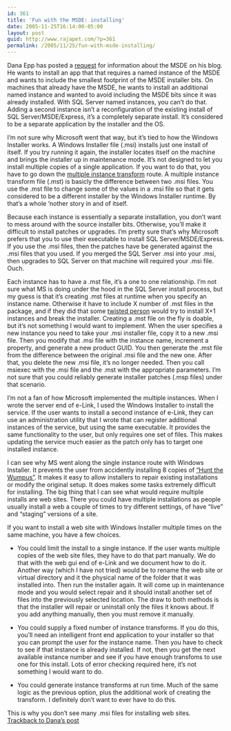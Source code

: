 ```yaml
---
id: 361
title: 'Fun with the MSDE: installing'
date: 2005-11-25T16:14:00-05:00
layout: post
guid: http://www.rajapet.com/?p=361
permalink: /2005/11/25/fun-with-msde-installing/
---
```

Dana Epp has posted a [request](http://silverstr.ufies.org/blog/archives/000880.html "Any MSDE Gurus Out There?") for information about the MSDE on his blog. He wants to install an app that that requires a named instance of the MSDE and wants to include the smallest footprint of the MSDE installer bits. On machines that already have the MSDE, he wants to install an additional named instance and wanted to avoid including the MSDE bits since it was already installed. With SQL Server named instances, you can&#8217;t do that. Adding a second instance isn&#8217;t a reconfiguration of the existing install of SQL Server/MSDE/Express, it&#8217;s a completely separate install. It&#8217;s considered to be a separate application by the installer and the OS.

I&#8217;m not sure why Microsoft went that way, but it&#8217;s tied to how the Windows Installer works. A Windows Installer file (.msi) installs just one install of itself. If you try running it again, the installer locates itself on the machine and brings the installer up in maintenance mode. It&#8217;s not designed to let you install multiple copies of a single application. If you want to do that, you have to go down the [multiple instance transform](http://msdn.microsoft.com/library/default.asp?url=/library/en-us/msi/setup/installing_multiple_instances_with_instance_transforms.asp "Installing Multiple Instances with Instance Transforms") route. A multiple instance transform file (.mst) is basicly the difference between two .msi files. You use the .mst file to change some of the values in a .msi file so that it gets considered to be a different installer by the Windows Installer runtime. By that&#8217;s a whole &#8216;nother story in and of itself.

Because each instance is essentially a separate installation, you don&#8217;t want to mess around with the source installer bits. Otherwise, you&#8217;ll make it difficult to install patches or upgrades. I&#8217;m pretty sure that&#8217;s why Microsoft prefers that you to use their executable to install SQL Server/MSDE/Express. If you use the .msi files, then the patches have be generated against the .msi files that you used. If you merged the SQL Server .msi into your .msi, then upgrades to SQL Server on that machine will required your .msi file. Ouch.

Each instance has to have a .mst file, it&#8217;s a one to one relationship. I&#8217;m not sure what MS is doing under the hood in the SQL Server install process, but my guess is that it&#8217;s creating .mst files at runtime when you specify an instance name. Otherwise it have to include X number of .mst files in the package, and if they did that some [twisted person](http://www.i80s.com/images/twisted_stay_hungry.gif) would try to install X+1 instances and break the installer. Creating a .mst file on the fly is doable, but it&#8217;s not something I would want to implement. When the user specifies a new instance you need to take your .msi installer file, copy it to a new .msi file. Then you modify that .msi file with the instance name, increment a property, and generate a new product GUID. You then generate the .mst file from the difference between the original .msi file and the new one. After that, you delete the new .msi file, it&#8217;s no longer needed. Then you call msiexec with the .msi file and the .mst with the appropriate parameters. I&#8217;m not sure that you could reliably generate installer patches (.msp files) under that scenario.

I&#8217;m not a fan of how Microsoft implemented the multiple instances. When I wrote the server end of e-Link, I used the Windows Installer to install the service. If the user wants to install a second instance of e-Link, they can use an administration utility that I wrote that can register additional instances of the service, but using the same executable. It provides the same functionality to the user, but only requires one set of files. This makes updating the service much easier as the patch only has to target one installed instance. 

I can see why MS went along the single instance route with Windows Installer. It prevents the user from accidently installing 8 copies of [&#8220;Hunt the Wumpus&#8221;](http://en.wikipedia.org/wiki/Wumpus). It makes it easy to allow installers to repair existing installations or modify the original setup. It does makes some tasks extremely difficult for installing. The big thing that I can see what would require multiple installs are web sites. There you could have multiple installations as people usually install a web a couple of times to try different settings, of have &#8220;live&#8221; and &#8220;staging&#8221; versions of a site.

If you want to install a web site with Windows Installer multiple times on the same machine, you have a few choices. 

  * You could limit the install to a single instance. If the user wants multiple copies of the web site files, they have to do that part manually. We do that with the web gui end of e-Link and we document how to do it. Another way (which I have not tried) would be to rename the web site or virtual directory and it the physical name of the folder that it was installed into. Then run the installer again. It will come up in maintenance mode and you would select repair and it should install another set of files into the previously selected location. The draw to both methods is that the installer will repair or uninstall only the files it knows about. If you add anything manually, then you must remove it manually.


  * You could supply a fixed number of instance transforms. If you do this, you&#8217;ll need an intelligent front end application to your installer so that you can prompt the user for the instance name. Then you have to check to see if that instance is already installed. If not, then you get the next available instance number and see if you have enough transfoms to use one for this install. Lots of error checking required here, it&#8217;s not something I would want to do.


  * You could generate instance transforms at run time. Much of the same logic as the previous option, plus the additional work of creating the transform. I definitely don&#8217;t want to ever have to do this.
</ul> 

This is why you don&#8217;t see many .msi files for installing web sites.  
[Trackback to Dana&#8217;s post](http://silverstr.ufies.org/blog/mt-tb.cgi?__mode=view&entry_id=880 "Trackback to Dana's post")